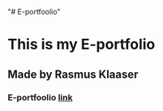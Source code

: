 "# E-portfoolio" 
<h1>This is my E-portfolio</h1>
<h2>Made by Rasmus Klaaser</h2>
<h3>E-portfoolio <a href="https://rasmusklaaser.github.io/E-portfoolio/">link</a></h3>
